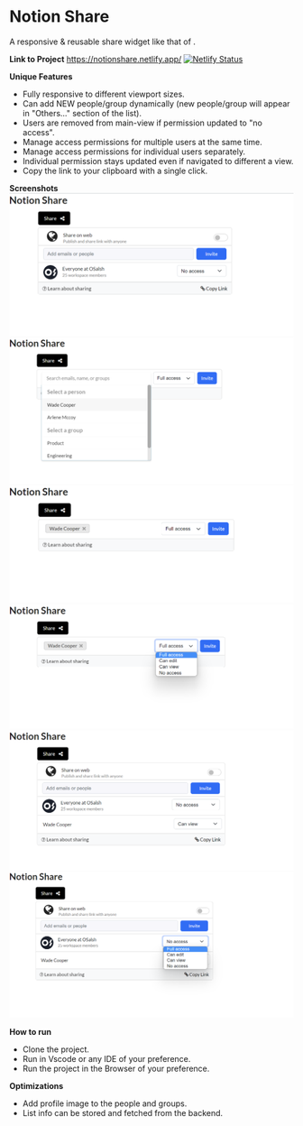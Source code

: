 # Notion Share
A responsive & reusable share widget like that of . 

**Link to Project**  https://notionshare.netlify.app/
[![Netlify Status](https://api.netlify.com/api/v1/badges/d45cca2d-36cf-495a-9740-961b81f352d1/deploy-status)](https://app.netlify.com/sites/notionshare/deploys)


**Unique Features** 
- Fully responsive to different viewport sizes.
- Can add NEW people/group dynamically (new people/group will appear in "Others..." section of the list).
- Users are removed from main-view if permission updated to "no access".
- Manage access permissions for multiple users at the same time.
- Manage access permissions for individual users separately.
- Individual permission stays updated even if navigated to different a view.
- Copy the link to your clipboard with a single click.


**Screenshots**
![alt tag](./assets/img/page2.png)
![alt tag](./assets/img/page4.png)
![alt tag](./assets/img/page5.png)
![alt tag](./assets/img/page6.png)
![alt tag](./assets/img/page7.png)
![alt tag](./assets/img/page8.png)



**How to run**
- Clone the project.
- Run in Vscode or any IDE of your preference.
- Run the project in the Browser of your preference.


**Optimizations**
- Add profile image to the people and groups.
- List info can be stored and fetched from the backend. 

